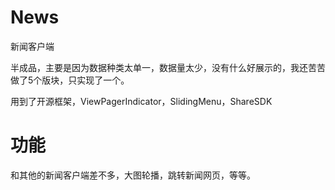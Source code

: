 # News
新闻客户端

半成品，主要是因为数据种类太单一，数据量太少，没有什么好展示的，我还苦苦做了5个版块，只实现了一个。

用到了开源框架，ViewPagerIndicator，SlidingMenu，ShareSDK

# 功能

和其他的新闻客户端差不多，大图轮播，跳转新闻网页，等等。
